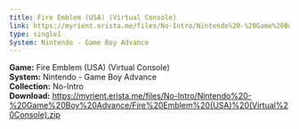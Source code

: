 ```yaml
---
title: Fire Emblem (USA) (Virtual Console)
link: https://myrient.erista.me/files/No-Intro/Nintendo%20-%20Game%20Boy%20Advance/Fire%20Emblem%20(USA)%20(Virtual%20Console).zip
type: single1
System: Nintendo - Game Boy Advance
---
```

<b>Game:</b> Fire Emblem (USA) (Virtual Console)<br>
<b>System:</b> Nintendo - Game Boy Advance<br>
<b>Collection:</b> No-Intro<br>
<b>Download:</b> https://myrient.erista.me/files/No-Intro/Nintendo%20-%20Game%20Boy%20Advance/Fire%20Emblem%20(USA)%20(Virtual%20Console).zip
